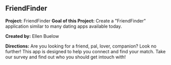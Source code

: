 ## FriendFinder

**Project:** FriendFinder
**Goal of this Project:** Create a "FriendFinder" application similar to many dating apps available today.

**Created by:** Ellen Buelow

**Directions:** Are you looking for a friend, pal, lover, companion? Look no further! This app is designed to help you connect and find your match. Take our survey and find out who you should get intouch with!

